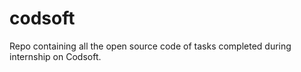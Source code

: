 # codsoft
Repo containing all the open source code of tasks completed during internship on Codsoft.
